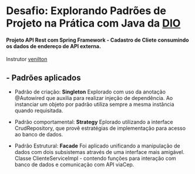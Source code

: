 # Desafio: Explorando Padrões de Projeto na Prática com Java da [DIO](https://web.dio.me/)
#### Projeto API Rest com Spring Framework - Cadastro de Cliete consumindo os dados de endereço de API externa.
Instrutor [venilton](https://github.com/falvojr)

## - Padrões aplicados 

- Padrão de criação: **Singleton**
  Explorado com uso da anotação @Autowired que auxilia para realizar injeção de dependência.
  Ao instanciar um objeto por padrão utiliza sempre a mesma instância quando requisitada.
  
- Padrão comportamental: **Strategy**
  Eplorado utilizando a interface CrudRepository, que provê estratégias de implementação para acesso
  ao banco de dados.
- Padrão Estrutural: **Facade**
  Foi aplicado unificando a manipulação de dados com dois subsistemas através de uma interface mais amigável.
  Classe ClienteServiceImpl - contendo funções para interação com banco de dados e comunicação com API viaCep.
  

